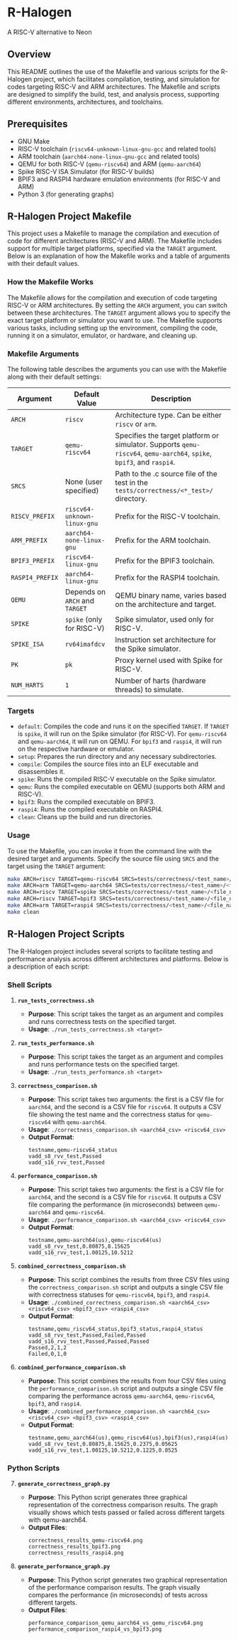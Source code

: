 # R-Halogen
A RISC-V alternative to Neon

## Overview
This README outlines the use of the Makefile and various scripts for the R-Halogen project, which facilitates compilation, testing, and simulation for codes targeting RISC-V and ARM architectures. The Makefile and scripts are designed to simplify the build, test, and analysis process, supporting different environments, architectures, and toolchains.

## Prerequisites
- GNU Make
- RISC-V toolchain (`riscv64-unknown-linux-gnu-gcc` and related tools)
- ARM toolchain (`aarch64-none-linux-gnu-gcc` and related tools)
- QEMU for both RISC-V (`qemu-riscv64`) and ARM (`qemu-aarch64`)
- Spike RISC-V ISA Simulator (for RISC-V builds)
- BPIF3 and RASPI4 hardware emulation environments (for RISC-V and ARM)
- Python 3 (for generating graphs)

## R-Halogen Project Makefile
This project uses a Makefile to manage the compilation and execution of code for different architectures (RISC-V and ARM). The Makefile includes support for multiple target platforms, specified via the `TARGET` argument. Below is an explanation of how the Makefile works and a table of arguments with their default values.

### How the Makefile Works
The Makefile allows for the compilation and execution of code targeting RISC-V or ARM architectures. By setting the `ARCH` argument, you can switch between these architectures. The `TARGET` argument allows you to specify the exact target platform or simulator you want to use. The Makefile supports various tasks, including setting up the environment, compiling the code, running it on a simulator, emulator, or hardware, and cleaning up.

### Makefile Arguments
The following table describes the arguments you can use with the Makefile along with their default settings:

| Argument        | Default Value               | Description                                                                            |
|-----------------|-----------------------------|----------------------------------------------------------------------------------------|
| `ARCH`          | `riscv`                     | Architecture type. Can be either `riscv` or `arm`.                                     |
| `TARGET`        | `qemu-riscv64`              | Specifies the target platform or simulator. Supports `qemu-riscv64`, `qemu-aarch64`, `spike`, `bpif3`, and `raspi4`.  |
| `SRCS`          | None (user specified)       | Path to the .c source file of the test in the `tests/correctness/<*_test>/` directory. |
| `RISCV_PREFIX`  | `riscv64-unknown-linux-gnu` | Prefix for the RISC-V toolchain.                                                       |
| `ARM_PREFIX`    | `aarch64-none-linux-gnu`    | Prefix for the ARM toolchain.                                                          |
| `BPIF3_PREFIX`  | `riscv64-linux-gnu`         | Prefix for the BPIF3 toolchain.                                                        |
| `RASPI4_PREFIX` | `aarch64-linux-gnu`         | Prefix for the RASPI4 toolchain.                                                       |
| `QEMU`          | Depends on `ARCH` and `TARGET`| QEMU binary name, varies based on the architecture and target.                          |
| `SPIKE`         | `spike` (only for RISC-V)   | Spike simulator, used only for RISC-V.                                                 |
| `SPIKE_ISA`     | `rv64imafdcv`               | Instruction set architecture for the Spike simulator.                                  |
| `PK`            | `pk`                        | Proxy kernel used with Spike for RISC-V.                                               |
| `NUM_HARTS`     | `1`                         | Number of harts (hardware threads) to simulate.                                        |

### Targets
- `default`: Compiles the code and runs it on the specified `TARGET`. If `TARGET` is `spike`, it will run on the Spike simulator (for RISC-V). For `qemu-riscv64` and `qemu-aarch64`, it will run on QEMU. For `bpif3` and `raspi4`, it will run on the respective hardware or emulator.
- `setup`: Prepares the run directory and any necessary subdirectories.
- `compile`: Compiles the source files into an ELF executable and disassembles it.
- `spike`: Runs the compiled RISC-V executable on the Spike simulator.
- `qemu`: Runs the compiled executable on QEMU (supports both ARM and RISC-V).
- `bpif3`: Runs the compiled executable on BPIF3.
- `raspi4`: Runs the compiled executable on RASPI4.
- `clean`: Cleans up the build and run directories.

### Usage
To use the Makefile, you can invoke it from the command line with the desired target and arguments. Specify the source file using `SRCS` and the target using the `TARGET` argument:

```bash
make ARCH=riscv TARGET=qemu-riscv64 SRCS=tests/correctness/<test_name>/<file_name>.c
make ARCH=arm TARGET=qemu-aarch64 SRCS=tests/correctness/<test_name>/<file_name>.c
make ARCH=riscv TARGET=spike SRCS=tests/correctness/<test_name>/<file_name>.c
make ARCH=riscv TARGET=bpif3 SRCS=tests/correctness/<test_name>/<file_name>.c
make ARCH=arm TARGET=raspi4 SRCS=tests/correctness/<test_name>/<file_name>.c
make clean
```
## R-Halogen Project Scripts
The R-Halogen project includes several scripts to facilitate testing and performance analysis across different architectures and platforms. Below is a description of each script:

### Shell Scripts

1. **`run_tests_correctness.sh`**
   - **Purpose**: This script takes the target as an argument and compiles and runs correctness tests on the specified target.
   - **Usage**: `./run_tests_correctness.sh <target>`

2. **`run_tests_performance.sh`**
   - **Purpose**: This script takes the target as an argument and compiles and runs performance tests on the specified target.
   - **Usage**: `./run_tests_performance.sh <target>`

3. **`correctness_comparison.sh`**
   - **Purpose**: This script takes two arguments: the first is a CSV file for `aarch64`, and the second is a CSV file for `riscv64`. It outputs a CSV file showing the test name and the correctness status for `qemu-riscv64` with `qemu-aarch64`.
   - **Usage**: `./correctness_comparison.sh <aarch64_csv> <riscv64_csv>`
   - **Output Format**:
     ```
     testname,qemu-riscv64_status
     vadd_s8_rvv_test,Passed
     vadd_s16_rvv_test,Passed
     ```

4. **`performance_comparison.sh`**
   - **Purpose**: This script takes two arguments: the first is a CSV file for `aarch64`, and the second is a CSV file for `riscv64`. It outputs a CSV file comparing the performance (in microseconds) between `qemu-aarch64` and `qemu-riscv64`.
   - **Usage**: `./performance_comparison.sh <aarch64_csv> <riscv64_csv>`
   - **Output Format**:
     ```
     testname,qemu-aarch64(us),qemu-riscv64(us)
     vadd_s8_rvv_test,0.80875,8.15625
     vadd_s16_rvv_test,1.00125,10.5212
     ```

5. **`combined_correctness_comparison.sh`**
   - **Purpose**: This script combines the results from three CSV files using the `correctness_comparison.sh` script and outputs a single CSV file with correctness statuses for `qemu-riscv64`, `bpif3`, and `raspi4`.
   - **Usage**: `./combined_correctness_comparison.sh <aarch64_csv> <riscv64_csv> <bpif3_csv> <raspi4_csv>`
   - **Output Format**:
     ```
     testname,qemu_riscv64_status,bpif3_status,raspi4_status
     vadd_s8_rvv_test,Passed,Failed,Passed
     vadd_s16_rvv_test,Passed,Passed,Passed
     Passed,2,1,2
     Failed,0,1,0
     ```

6. **`combined_performance_comparison.sh`**
   - **Purpose**: This script combines the results from four CSV files using the `performance_comparison.sh` script and outputs a single CSV file comparing the performance across `qemu-aarch64`, `qemu-riscv64`, `bpif3`, and `raspi4`.
   - **Usage**: `./combined_performance_comparison.sh <aarch64_csv> <riscv64_csv> <bpif3_csv> <raspi4_csv>`
   - **Output Format**:
     ```
     testname,qemu_aarch64(us),qemu_riscv64(us),bpif3(us),raspi4(us)
     vadd_s8_rvv_test,0.80875,8.15625,0.2375,0.05625
     vadd_s16_rvv_test,1.00125,10.5212,0.1225,0.0525
     ```

### Python Scripts

7. **`generate_correctness_graph.py`**
   - **Purpose**: This Python script generates three graphical representation of the correctness comparison results. The graph visually shows which tests passed or failed across different targets with qemu-aarch64.
   - **Output Files**:
     ```
     correctness_results_qemu-riscv64.png
     correctness_results_bpif3.png
     correctness_results_raspi4.png
     ```

8. **`generate_performance_graph.py`**
   - **Purpose**: This Python script generates two graphical representation of the performance comparison results. The graph visually compares the performance (in microseconds) of tests across different targets.
   - **Output Files**:
     ```
     performance_comparison_qemu_aarch64_vs_qemu_riscv64.png
     performance_comparison_raspi4_vs_bpif3.png
     ```
     
